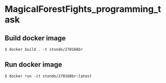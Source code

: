 # MagicalForestFights_programming_task

## Build docker image

```$ docker build . -t stondo/270168br```

## Run docker image
```$ docker run -it stondo/270168br:latest```
